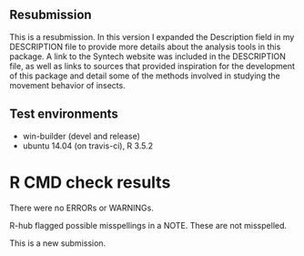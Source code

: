 ## Resubmission
This is a resubmission. In this version I expanded the Description field in my DESCRIPTION file to provide more details about the analysis tools in this package. A link to the Syntech website was included in the DESCRIPTION file, as well as links to sources that provided inspiration for the development of this package and detail some of the methods involved in studying the movement behavior of insects.

## Test environments
* win-builder (devel and release)
* ubuntu 14.04 (on travis-ci), R 3.5.2

# R CMD check results
There were no ERRORs or WARNINGs.

R-hub flagged possible misspellings in a NOTE. These are not misspelled.

This is a new submission.

